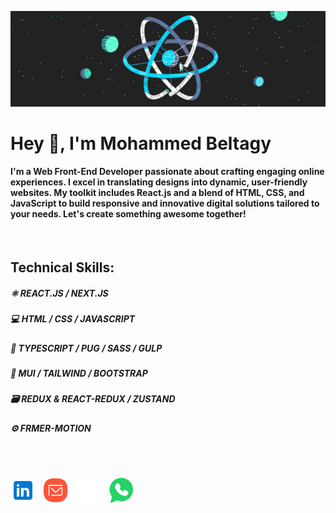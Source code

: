 <!-- Banner -->
![BANNER](./banner.webp)

<!-- Title -->
# Hey 👋, I'm Mohammed Beltagy

<!-- Brief -->
#### I'm a Web Front-End Developer passionate about crafting engaging online experiences. I excel in translating designs into dynamic, user-friendly websites. My toolkit includes React.js and a blend of HTML, CSS, and JavaScript to build responsive and innovative digital solutions tailored to your needs. Let's create something awesome together!

<br />

<!-- Skills -->
## Technical Skills:
##### ⚛️ REACT.JS / NEXT.JS
##### 💻 HTML / CSS / JAVASCRIPT
##### 🚀 TYPESCRIPT / PUG / SASS / GULP
##### 🎨 MUI / TAILWIND / BOOTSTRAP
##### 🗃️ REDUX & REACT-REDUX / ZUSTAND
##### ⚙️ FRMER-MOTION

<br />
<br />

<!-- Social Links -->
[<img src='./linkedin.svg' alt='linkedin' height='40'>](https://www.linkedin.com/in/imbeltagy/)
&nbsp;
[<img src='./email.svg' alt='inbox' height='40'>](mailto:imbeltagy@gmail.com)
&nbsp;
[<img src='./codepen-white.svg' alt='codepen' height='40'>](https://codepen.io/imbeltagy)
&nbsp;
[<img src='./whatsapp.svg' alt='whatsapp' height='40'>](https://wa.me/201027797554)
